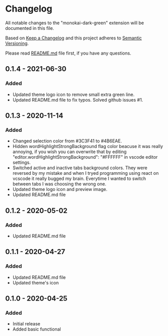 # Changelog

All notable changes to the "monokai-dark-green" extension will be documented in this file.

Based on [Keep a Changelog](http://keepachangelog.com/en/1.0.0/)
and this project adheres to [Semantic Versioning](http://semver.org/spec/v2.0.0.html).

Please read [README.md](./README.md "Need to read") file first, if you have any questions.

## **0.1.4** - 2021-06-30
### Added
- Updated theme logo icon to remove small extra green line.
- Updated README.md file to fix typos. Solved github issues #1.

## **0.1.3** - 2020-11-14
### Added
- Changed selection color from #3C3F41 to #4B6EAE.
- Hidden wordHighlightStrongBackground flag color beacuse it was really annoying, if you wish you can overwrite that by editing "editor.wordHighlightStrongBackground": "#FFFFFF" in vscode editor settings.
- Switched active and inactive tabs background colors. They were reversed by my mistake and when I tryed programming using react on vcscode it really bugged my brain. Everytime I wanted to switch between tabs I was choosing the wrong one.
- Updated theme logo icon and preview image.
- Updated README.md file

## **0.1.2** - 2020-05-02
### Added
- Updated README.md file

## **0.1.1** - 2020-04-27
### Added
- Updated README.md file
- Updated theme's icon


## **0.1.0** - 2020-04-25
### Added
- Initial release
- Added basic functional
